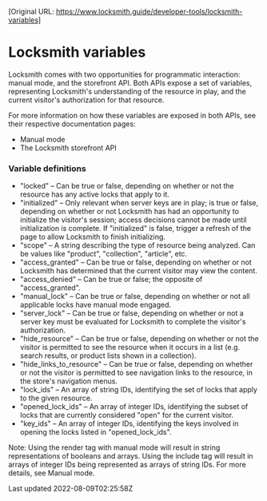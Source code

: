 [Original URL: https://www.locksmith.guide/developer-tools/locksmith-variables]

# Locksmith variables

Locksmith comes with two opportunities for programmatic interaction: manual mode, and the storefront API. Both APIs expose a set of variables, representing Locksmith's understanding of the resource in play, and the current visitor's authorization for that resource.

For more information on how these variables are exposed in both APIs, see their respective documentation pages:

- Manual mode
- The Locksmith storefront API

### Variable definitions

- "locked" – Can be true or false, depending on whether or not the resource has any active locks that apply to it.
- "initialized" – Only relevant when server keys are in play; is true or false, depending on whether or not Locksmith has had an opportunity to initialize the visitor's session; access decisions cannot be made until initialization is complete. If "initialized" is false, trigger a refresh of the page to allow Locksmith to finish initializing.
- "scope" – A string describing the type of resource being analyzed. Can be values like "product", "collection", "article", etc.
- "access\_granted" – Can be true or false, depending on whether or not Locksmith has determined that the current visitor may view the content.
- "access\_denied" – Can be true or false; the opposite of "access\_granted".
- "manual\_lock" – Can be true or false, depending on whether or not all applicable locks have manual mode engaged.
- "server\_lock" – Can be true or false, depending on whether or not a server key must be evaluated for Locksmith to complete the visitor's authorization.
- "hide\_resource" – Can be true or false, depending on whether or not the visitor is permitted to see the resource when it occurs in a list (e.g. search results, or product lists shown in a collection).
- "hide\_links\_to\_resource" – Can be true or false, depending on whether or not the visitor is permitted to see navigation links to the resource, in the store's navigation menus.
- "lock\_ids" – An array of string IDs, identifying the set of locks that apply to the given resource.
- "opened\_lock\_ids" – An array of integer IDs, identifying the subset of locks that are currently considered "open" for the current visitor.
- "key\_ids" – An array of integer IDs, identifying the keys involved in opening the locks listed in "opened\_lock\_ids".

Note: Using the render tag with manual mode will result in string representations of booleans and arrays. Using the include tag will result in arrays of integer IDs being represented as arrays of string IDs. For more details, see Manual mode.

Last updated 2022-08-09T02:25:58Z